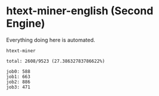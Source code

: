 # htext-miner-english (Second Engine)

Everything doing here is automated.

```
htext-miner

total: 2608/9523 (27.38632783786622%)

job0: 588
job1: 663
job2: 886
job3: 471
```